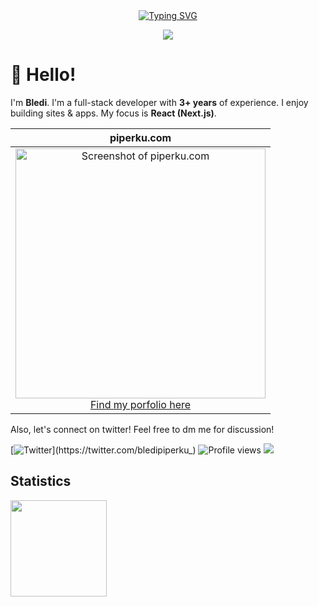<div align="center">
  <a href="https://piperku.com?ref=github" >
    <a href="https://git.io/typing-svg"><img src="https://readme-typing-svg.demolab.com?font=Fira+Code&size=30&duration=1&pause=10000&color=F75C7E&repeat=false&width=250&height=45&lines=Bledi+Piperku"   alt="Typing SVG" /></a>
  </a>

<p>
    <img src="https://readme-typing-svg.demolab.com/?lines=Full-stack%20web%20and%20app%20developer;3%2B%20years%20of%20coding%20experience;Always%20learning%20new%20things&font=Fira%20Code&center=true&width=440&height=45&color=f75c7e&vCenter=true&pause=1000&size=22" />
</p>
</div>


# 👋 Hello!

I'm **Bledi**. I'm a full-stack developer with **3+ years** of experience. I enjoy building sites & apps. My focus is **React (Next.js)**.

| piperku.com |
|:-:|
|<a href="https://piperku.com?ref=readme"><img src="https://github.com/user-attachments/assets/efa9b67f-2a0e-4cad-bde5-8429d62fb3c1" alt="Screenshot of piperku.com" width="400"></a><br /><a href="https://piperku.com?ref=readme">Find my porfolio here</a> | 


Also, let's connect on twitter! Feel free to dm me for discussion!

[![Twitter](https://img.shields.io/twitter/url/https/twitter.com/th_clarence.svg?style=social&label=Follow%20%40bledipiperku_)](https://twitter.com/bledipiperku_)
![Profile views](https://komarev.com/ghpvc/?username=bledipiperku&color=gray)
![](https://hit.yhype.me/github/profile?user_id=55318172)


## Statistics

<div>
  <img height="154" src="https://github-readme-stats.vercel.app/api/top-langs/?username=bledipiperku&layout=compact&theme=react&hide=php&langs_count=6" />
</div>
